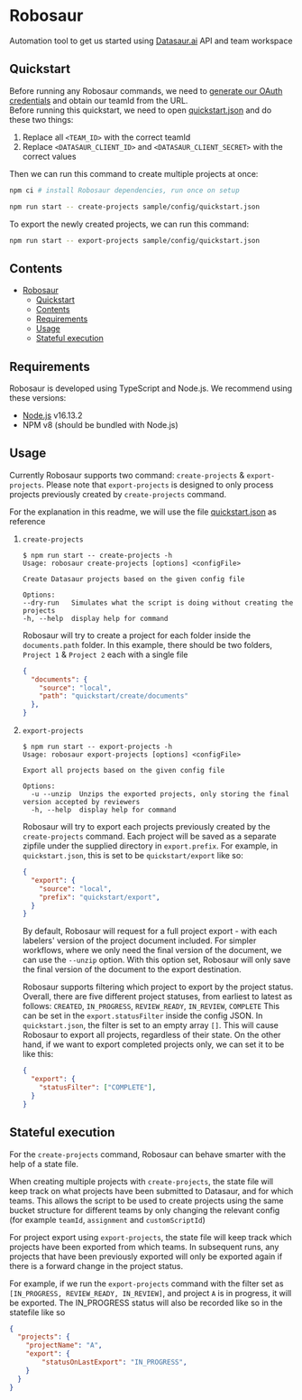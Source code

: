 # Robosaur

Automation tool to get us started using [Datasaur.ai](https://datasaur.ai) API and team workspace

## Quickstart

Before running any Robosaur commands, we need to [generate our OAuth credentials](https://datasaurai.gitbook.io/datasaur/advanced/apis-docs/oauth-2.0#generate-oauth-credentials-menu) and obtain our teamId from the URL.  
Before running this quickstart, we need to open [quickstart.json](sample/config/quickstart.json) and do these two things:

1. Replace all `<TEAM_ID>` with the correct teamId
2. Replace `<DATASAUR_CLIENT_ID>` and `<DATASAUR_CLIENT_SECRET>` with the correct values

Then we can run this command to create multiple projects at once:

```bash
npm ci # install Robosaur dependencies, run once on setup

npm run start -- create-projects sample/config/quickstart.json
```

To export the newly created projects, we can run this command:

```bash
npm run start -- export-projects sample/config/quickstart.json
```

## Contents

- [Robosaur](#robosaur)
  - [Quickstart](#quickstart)
  - [Contents](#contents)
  - [Requirements](#requirements)
  - [Usage](#usage)
  - [Stateful execution](#stateful-execution)

## Requirements

Robosaur is developed using TypeScript and Node.js. We recommend using these versions:

- [Node.js](https://nodejs.org/en/) v16.13.2
- NPM v8 (should be bundled with Node.js)

## Usage

Currently Robosaur supports two command: `create-projects` & `export-projects`. Please note that `export-projects` is designed to only process projects previously created by `create-projects` command.

For the explanation in this readme, we will use the file [quickstart.json](sample/config/quickstart.json) as reference

1. `create-projects`

    ```console
    $ npm run start -- create-projects -h
    Usage: robosaur create-projects [options] <configFile>

    Create Datasaur projects based on the given config file

    Options:
    --dry-run   Simulates what the script is doing without creating the projects
    -h, --help  display help for command
    ```

    Robosaur will try to create a project for each folder inside the `documents.path` folder. In this example, there should be two folders, `Project 1` & `Project 2` each with a single file

    ```json
    {
      "documents": {
        "source": "local",
        "path": "quickstart/create/documents"
      },
    }
    ```

2. `export-projects`

    ```console
    $ npm run start -- export-projects -h
    Usage: robosaur export-projects [options] <configFile>

    Export all projects based on the given config file

    Options:
      -u --unzip  Unzips the exported projects, only storing the final version accepted by reviewers
      -h, --help  display help for command
    ```

    Robosaur will try to export each projects previously created by the `create-projects` command. Each project will be saved as a separate zipfile under the supplied directory in `export.prefix`. For example, in `quickstart.json`, this is set to be `quickstart/export` like so:

    ```json
    {
      "export": {
        "source": "local",
        "prefix": "quickstart/export",
      }
    }
    ```

    By default, Robosaur will request for a full project export - with each labelers' version of the project document included. For simpler workflows, where we only need the final version of the document, we can use the `--unzip` option. With this option set, Robosaur will only save the final version of the document to the export destination.

    Robosaur supports filtering which project to export by the project status. Overall, there are five different project statuses, from earliest to latest as follows: `CREATED`, `IN_PROGRESS`, `REVIEW_READY`, `IN_REVIEW`, `COMPLETE`
    This can be set in the `export.statusFilter` inside the config JSON. In `quickstart.json`, the filter is set to an empty array `[]`. This will cause Robosaur to export all projects, regardless of their state. On the other hand, if we want to export completed projects only, we can set it to be like this:

    ```json
    {
      "export": {
        "statusFilter": ["COMPLETE"],
      }
    }
    ```

## Stateful execution

For the `create-projects` command, Robosaur can behave smarter with the help of a state file.

When creating multiple projects with `create-projects`, the state file will keep track on what projects have been submitted to Datasaur, and for which teams.
This allows the script to be used to create projects using the same bucket structure for different teams by only changing the relevant config (for example `teamId`, `assignment` and `customScriptId`)

For project export using `export-projects`, the state file will keep track which projects have been exported from which teams. In subsequent runs, any projects that have been previously exported will only be exported again if there is a forward change in the project status.  

For example, if we run the `export-projects` command with the filter set as `[IN_PROGRESS, REVIEW_READY, IN_REVIEW]`, and project `A` is in progress, it will be exported. The IN_PROGRESS status will also be recorded like so in the statefile like so

```json
{
  "projects": {
    "projectName": "A",
    "export": {
        "statusOnLastExport": "IN_PROGRESS",
    }
  }
}
```

